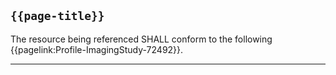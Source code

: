 ## <code>{{page-title}}</code>

The resource being referenced SHALL conform to the following {{pagelink:Profile-ImagingStudy-72492}}.

---
